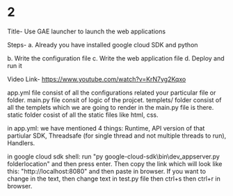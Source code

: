 # 2
Title-
Use GAE launcher to launch the web applications

Steps-
a. Already you have installed google cloud SDK and python

b. Write the configuration file
c. Write the web application file
d. Deploy and run it

Video Link-
https://www.youtube.com/watch?v=KrN7yg2Kqxo

app.yml file consist of all the configurations related your particular file or folder.
main.py file consit of logic of the projcet.
templets/ folder consist of all the templets which we are going to render in the main.py file is there.
static folder cosist of all the static files like html, css.

in app.yml: we have mentioned 4 things: Runtime, API version of that partiular SDK, Threadsafe (for single thread and not multiple threads to run), Handlers.

in google cloud sdk shell: run "py google-cloud-sdk\bin\dev_appserver.py folderlocation" and then press enter. Then copy the link which will look like this: "http://localhost:8080" and then paste in browser. If you want to change in the text, then change text in test.py file then ctrl+s then ctrl+r in browser.
